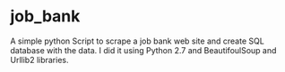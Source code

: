 # job_bank
A simple python Script to scrape a job bank web site and create SQL database with the data.
I did it using Python 2.7 and BeautifoulSoup and Urllib2 libraries.
